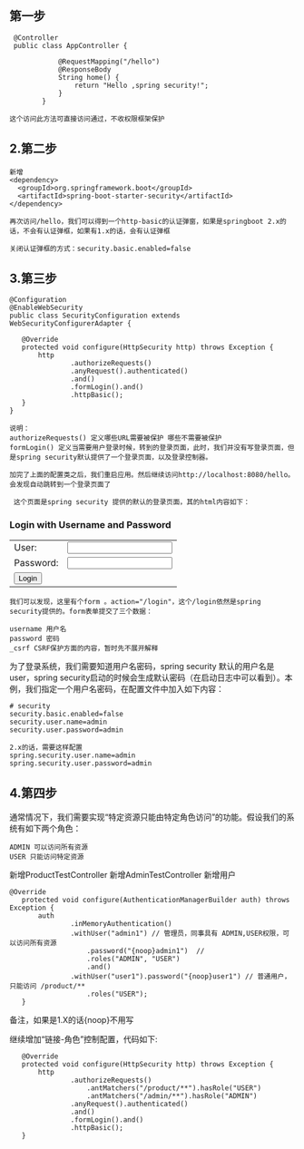 
**第一步**
 - 
 ```  
  @Controller
  public class AppController {
         
             @RequestMapping("/hello")
             @ResponseBody
             String home() {
                 return "Hello ,spring security!";
             }
         } 
 ``` 



    这个访问此方法可直接访问通过，不收权限框架保护

2.第二步
 - 
  ``` 
新增
<dependency>
    <groupId>org.springframework.boot</groupId>
    <artifactId>spring-boot-starter-security</artifactId>
</dependency>
 ``` 
    再次访问/hello，我们可以得到一个http-basic的认证弹窗，如果是springboot 2.x的话，不会有认证弹框，如果有1.x的话，会有认证弹框

    关闭认证弹框的方式：security.basic.enabled=false



3.第三步
 - 
 ```
@Configuration
@EnableWebSecurity
public class SecurityConfiguration extends WebSecurityConfigurerAdapter {

    @Override
    protected void configure(HttpSecurity http) throws Exception {
        http
                .authorizeRequests()
                .anyRequest().authenticated()
                .and()
                .formLogin().and()
                .httpBasic();
    }
}
 ```
    说明：
    authorizeRequests() 定义哪些URL需要被保护 哪些不需要被保护
    formLogin() 定义当需要用户登录时候，转到的登录页面，此时，我们并没有写登录页面，但是spring security默认提供了一个登录页面，以及登录控制器。

    加完了上面的配置类之后，我们重启应用。然后继续访问http://localhost:8080/hello。会发现自动跳转到一个登录页面了
`  这个页面是spring security 提供的默认的登录页面，其的html内容如下： `

 <html><head><title>Login Page</title></head><body onload='document.f.username.focus();'>
 <h3>Login with Username and Password</h3><form name='f' action='/login' method='POST'>
 <table>
     <tr><td>User:</td><td><input type='text' name='username' value=''></td></tr>
     <tr><td>Password:</td><td><input type='password' name='password'/></td></tr>
     <tr><td colspan='2'><input name="submit" type="submit" value="Login"/></td></tr>
     <input name="_csrf" type="hidden" value="635780a5-6853-4fcd-ba14-77db85dbd8bd" />
 </table>
 </form></body></html>

    我们可以发现，这里有个form 。action="/login"，这个/login依然是spring security提供的。form表单提交了三个数据：

    username 用户名
    password 密码
    _csrf CSRF保护方面的内容，暂时先不展开解释


 为了登录系统，我们需要知道用户名密码，spring security 默认的用户名是user，spring security启动的时候会生成默认密码（在启动日志中可以看到）。本例，我们指定一个用户名密码，在配置文件中加入如下内容：
 ``` 
 # security
 security.basic.enabled=false
 security.user.name=admin
 security.user.password=admin

 2.x的话，需要这样配置
 spring.security.user.name=admin
 spring.security.user.password=admin
 ``` 

 4.第四步
  - 
 通常情况下，我们需要实现“特定资源只能由特定角色访问”的功能。假设我们的系统有如下两个角色：

    ADMIN 可以访问所有资源
    USER 只能访问特定资源

 新增ProductTestController  新增AdminTestController
 新增用户
  ``` 
  @Override
     protected void configure(AuthenticationManagerBuilder auth) throws Exception {
         auth
                 .inMemoryAuthentication()
                 .withUser("admin1") // 管理员，同事具有 ADMIN,USER权限，可以访问所有资源
                     .password("{noop}admin1")  //
                     .roles("ADMIN", "USER")
                     .and()
                 .withUser("user1").password("{noop}user1") // 普通用户，只能访问 /product/**
                     .roles("USER");
     }
 ``` 
备注，如果是1.X的话{noop}不用写

继续增加“链接-角色”控制配置，代码如下:
 ``` 
    @Override
    protected void configure(HttpSecurity http) throws Exception {
        http
                .authorizeRequests()
                    .antMatchers("/product/**").hasRole("USER")
                    .antMatchers("/admin/**").hasRole("ADMIN")
                .anyRequest().authenticated()
                .and()
                .formLogin().and()
                .httpBasic();
    }
 ``` 